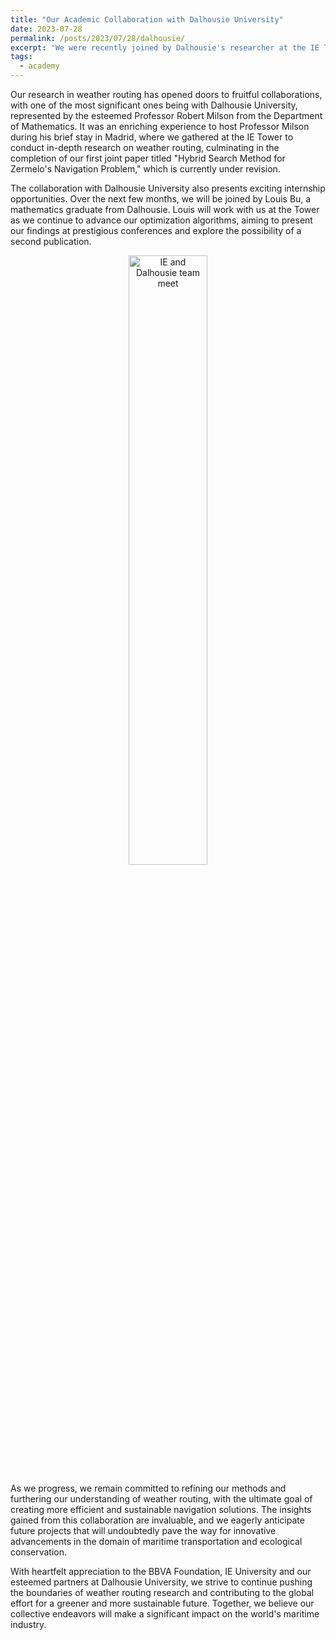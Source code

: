 ```yaml
---
title: "Our Academic Collaboration with Dalhousie University"
date: 2023-07-28
permalink: /posts/2023/07/28/dalhousie/
excerpt: "We were recently joined by Dalhousie's researcher at the IE Tower, where we discussed weather routing."
tags:
  - academy
---
```


Our research in weather routing has opened doors to fruitful collaborations, with one of the most significant ones being with Dalhousie University, represented by the esteemed Professor Robert Milson from the Department of Mathematics. It was an enriching experience to host Professor Milson during his brief stay in Madrid, where we gathered at the IE Tower to conduct in-depth research on weather routing, culminating in the completion of our first joint paper titled "Hybrid Search Method for Zermelo's Navigation Problem," which is currently under revision.

The collaboration with Dalhousie University also presents exciting internship opportunities. Over the next few months, we will be joined by Louis Bu, a mathematics graduate from Dalhousie. Louis will work with us at the Tower as we continue to advance our optimization algorithms, aiming to present our findings at prestigious conferences and explore the possibility of a second publication.

<p align="center"><img src="https://weather-routing-research.github.io/images/2023-06-22-visit.JPEG" alt="IE and Dalhousie team meet" width="50%"/></p>

As we progress, we remain committed to refining our methods and furthering our understanding of weather routing, with the ultimate goal of creating more efficient and sustainable navigation solutions. The insights gained from this collaboration are invaluable, and we eagerly anticipate future projects that will undoubtedly pave the way for innovative advancements in the domain of maritime transportation and ecological conservation.

With heartfelt appreciation to the BBVA Foundation, IE University and our esteemed partners at Dalhousie University, we strive to continue pushing the boundaries of weather routing research and contributing to the global effort for a greener and more sustainable future. Together, we believe our collective endeavors will make a significant impact on the world's maritime industry.